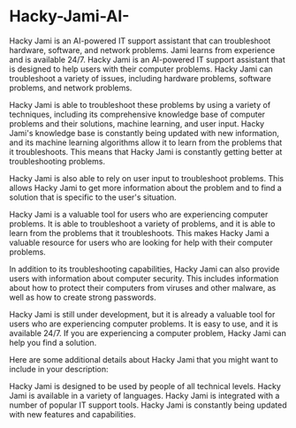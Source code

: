# Hacky-Jami-AI-
Hacky Jami is an AI-powered IT support assistant that can troubleshoot hardware, software, and network problems. Jami learns from experience and is available 24/7.
Hacky Jami is an AI-powered IT support assistant that is designed to help users with their computer problems. Hacky Jami can troubleshoot a variety of issues, including hardware problems, software problems, and network problems.

Hacky Jami is able to troubleshoot these problems by using a variety of techniques, including its comprehensive knowledge base of computer problems and their solutions, machine learning, and user input. Hacky Jami's knowledge base is constantly being updated with new information, and its machine learning algorithms allow it to learn from the problems that it troubleshoots. This means that Hacky Jami is constantly getting better at troubleshooting problems.

Hacky Jami is also able to rely on user input to troubleshoot problems. This allows Hacky Jami to get more information about the problem and to find a solution that is specific to the user's situation.

Hacky Jami is a valuable tool for users who are experiencing computer problems. It is able to troubleshoot a variety of problems, and it is able to learn from the problems that it troubleshoots. This makes Hacky Jami a valuable resource for users who are looking for help with their computer problems.

In addition to its troubleshooting capabilities, Hacky Jami can also provide users with information about computer security. This includes information about how to protect their computers from viruses and other malware, as well as how to create strong passwords.

Hacky Jami is still under development, but it is already a valuable tool for users who are experiencing computer problems. It is easy to use, and it is available 24/7. If you are experiencing a computer problem, Hacky Jami can help you find a solution.

Here are some additional details about Hacky Jami that you might want to include in your description:

Hacky Jami is designed to be used by people of all technical levels.
Hacky Jami is available in a variety of languages.
Hacky Jami is integrated with a number of popular IT support tools.
Hacky Jami is constantly being updated with new features and capabilities.

